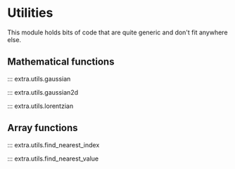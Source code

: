 # Utilities
This module holds bits of code that are quite generic and don't fit anywhere
else.

## Mathematical functions

::: extra.utils.gaussian

::: extra.utils.gaussian2d

::: extra.utils.lorentzian

## Array functions

::: extra.utils.find_nearest_index

::: extra.utils.find_nearest_value
